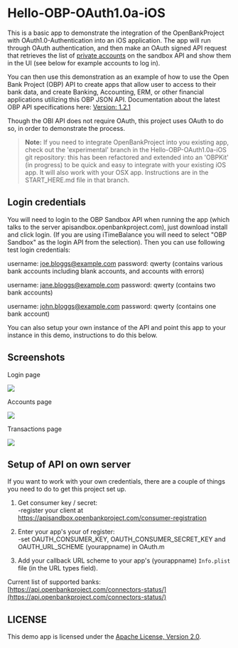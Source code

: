 Hello-OBP-OAuth1.0a-iOS
========================

This is a basic app to demonstrate the integration of the OpenBankProject with OAuth1.0-Authentication into an iOS application. The app will run through OAuth authentication, and then make an OAuth signed API request that retrieves the list of [private accounts](https://github.com/OpenBankProject/OBP-API/wiki/REST-API-V1.2#accounts-private) on the sandbox API and show them in the UI (see below for example accounts to log in). 

You can then use this demonstration as an example of how to use the Open Bank Project (OBP) API to create apps that allow user to access to their bank data, and create Banking, Accounting, ERM, or other financial applications utilizing this OBP JSON API. Documentation about the latest OBP API specifications here: [Version: 1.2.1](https://github.com/OpenBankProject/OBP-API/wiki/REST-API-V1.2.1)

Though the OBI API does not require OAuth, this project uses OAuth to do so, in order to demonstrate the process. 

> **Note:** If you need to integrate OpenBankProject into you existing app, check out the 'experimental' branch in the Hello-OBP-OAuth1.0a-iOS git repository: this has been refactored and extended into an 'OBPKit' (in progress) to be quick and easy to integrate with your existing iOS app. It will also work with your OSX app. Instructions are in the START_HERE.md file in that branch.

## Login credentials

You will need to login to the OBP Sandbox API when running the app (which talks to the server apisandbox.openbankproject.com), just download install and click login. (If you are using iTimeBalance you will need to select "OBP Sandbox" as the login API from the selection). Then you can use following test login credentials:

username: joe.bloggs@example.com
password: qwerty
(contains various bank accounts including blank accounts, and accounts with errors) 

username: jane.bloggs@example.com
password: qwerty
(contains two bank accounts)

username: john.bloggs@example.com
password: qwerty
(contains one bank account)

You can also setup your own instance of the API and point this app to your instance in this demo, instructions to do this below.

## Screenshots

Login page

<img src="https://raw.githubusercontent.com/OpenBankProject/Hello-OBP-OAuth1.0a-IOS/master/images/hello-obp-login.png" />

Accounts page

<img src="https://raw.githubusercontent.com/OpenBankProject/Hello-OBP-OAuth1.0a-IOS/master/images/hello-obp-accounts.png" />

Transactions page

<img src="https://raw.githubusercontent.com/OpenBankProject/Hello-OBP-OAuth1.0a-IOS/master/images/hello-obp-transactions.png" />

## Setup of API on own server

If you want to work with your own credentials, there are a couple of things you need to do to get this project set up.

1. Get consumer key / secret:  
-register your client at  https://apisandbox.openbankproject.com/consumer-registration

2. Enter your app's your of register:  
-set OAUTH_CONSUMER_KEY, OAUTH_CONSUMER_SECRET_KEY and OAUTH_URL_SCHEME (yourappname) in OAuth.m

3. Add your callback URL scheme to your app's (yourappname) `Info.plist` file (in the URL types field).

Current list of supported banks:  [https://api.openbankproject.com/connectors-status/](https://api.openbankproject.com/connectors-status/)

## LICENSE

This demo app is licensed under the [Apache License, Version 2.0](http://www.apache.org/licenses/LICENSE-2.0.html).

